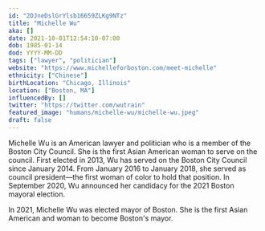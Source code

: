 ```yaml
---
id: "2DJneDslGrYlsb16659ZLKg9NTz"
title: "Michelle Wu"
aka: []
date: 2021-10-01T12:54:10-07:00
dob: 1985-01-14
dod: YYYY-MM-DD
tags: ["lawyer", "politician"]
website: "https://www.michelleforboston.com/meet-michelle"
ethnicity: ["Chinese"]
birthLocation: "Chicago, Illinois"
location: ["Boston, MA"]
influencedBy: []
twitter: "https://twitter.com/wutrain"
featured_image: "humans/michelle-wu/michelle-wu.jpeg"
draft: false
---
```


Michelle Wu is an American lawyer and politician who is a member of the Boston
City Council. She is the first Asian American woman to serve on the council.
First elected in 2013, Wu has served on the Boston City Council since
January 2014. From January 2016 to January 2018, she served as council
president—the first woman of color to hold that position. In September 2020, Wu
announced her candidacy for the 2021 Boston mayoral election.

In 2021, Michelle Wu was elected mayor of Boston. She is the first Asian
American and woman to become Boston's mayor.

